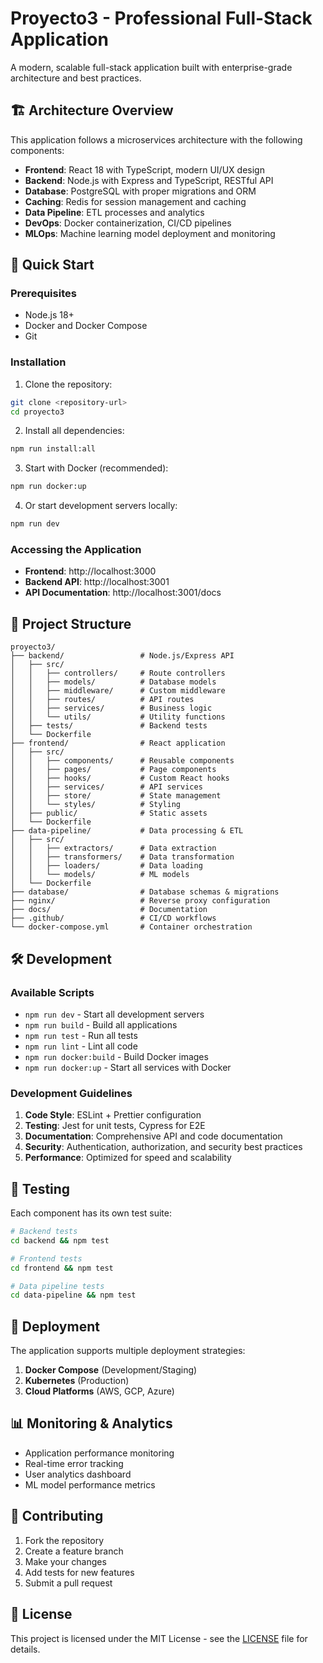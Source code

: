 # Proyecto3 - Professional Full-Stack Application

A modern, scalable full-stack application built with enterprise-grade architecture and best practices.

## 🏗️ Architecture Overview

This application follows a microservices architecture with the following components:

- **Frontend**: React 18 with TypeScript, modern UI/UX design
- **Backend**: Node.js with Express and TypeScript, RESTful API
- **Database**: PostgreSQL with proper migrations and ORM
- **Caching**: Redis for session management and caching
- **Data Pipeline**: ETL processes and analytics
- **DevOps**: Docker containerization, CI/CD pipelines
- **MLOps**: Machine learning model deployment and monitoring

## 🚀 Quick Start

### Prerequisites
- Node.js 18+
- Docker and Docker Compose
- Git

### Installation

1. Clone the repository:
```bash
git clone <repository-url>
cd proyecto3
```

2. Install all dependencies:
```bash
npm run install:all
```

3. Start with Docker (recommended):
```bash
npm run docker:up
```

4. Or start development servers locally:
```bash
npm run dev
```

### Accessing the Application

- **Frontend**: http://localhost:3000
- **Backend API**: http://localhost:3001
- **API Documentation**: http://localhost:3001/docs

## 📁 Project Structure

```
proyecto3/
├── backend/                 # Node.js/Express API
│   ├── src/
│   │   ├── controllers/     # Route controllers
│   │   ├── models/          # Database models
│   │   ├── middleware/      # Custom middleware
│   │   ├── routes/          # API routes
│   │   ├── services/        # Business logic
│   │   └── utils/           # Utility functions
│   ├── tests/               # Backend tests
│   └── Dockerfile
├── frontend/                # React application
│   ├── src/
│   │   ├── components/      # Reusable components
│   │   ├── pages/           # Page components
│   │   ├── hooks/           # Custom React hooks
│   │   ├── services/        # API services
│   │   ├── store/           # State management
│   │   └── styles/          # Styling
│   ├── public/              # Static assets
│   └── Dockerfile
├── data-pipeline/           # Data processing & ETL
│   ├── src/
│   │   ├── extractors/      # Data extraction
│   │   ├── transformers/    # Data transformation
│   │   ├── loaders/         # Data loading
│   │   └── models/          # ML models
│   └── Dockerfile
├── database/                # Database schemas & migrations
├── nginx/                   # Reverse proxy configuration
├── docs/                    # Documentation
├── .github/                 # CI/CD workflows
└── docker-compose.yml       # Container orchestration
```

## 🛠️ Development

### Available Scripts

- `npm run dev` - Start all development servers
- `npm run build` - Build all applications
- `npm run test` - Run all tests
- `npm run lint` - Lint all code
- `npm run docker:build` - Build Docker images
- `npm run docker:up` - Start all services with Docker

### Development Guidelines

1. **Code Style**: ESLint + Prettier configuration
2. **Testing**: Jest for unit tests, Cypress for E2E
3. **Documentation**: Comprehensive API and code documentation
4. **Security**: Authentication, authorization, and security best practices
5. **Performance**: Optimized for speed and scalability

## 🧪 Testing

Each component has its own test suite:

```bash
# Backend tests
cd backend && npm test

# Frontend tests
cd frontend && npm test

# Data pipeline tests
cd data-pipeline && npm test
```

## 🚀 Deployment

The application supports multiple deployment strategies:

1. **Docker Compose** (Development/Staging)
2. **Kubernetes** (Production)
3. **Cloud Platforms** (AWS, GCP, Azure)

## 📊 Monitoring & Analytics

- Application performance monitoring
- Real-time error tracking
- User analytics dashboard
- ML model performance metrics

## 🤝 Contributing

1. Fork the repository
2. Create a feature branch
3. Make your changes
4. Add tests for new features
5. Submit a pull request

## 📄 License

This project is licensed under the MIT License - see the [LICENSE](LICENSE) file for details.